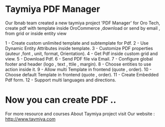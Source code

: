 # Taymiya PDF Manager
Our Ibnab team created a new taymiya project 'PDF Manager' for Oro Tech, create pdf with template inside OroCommerce ,download or send by email , from grid or inside entity view 

1 - Create custom unlimited template and subtemplate for Pdf.
2 - Use Dynamic Entity Attributes inside template.
3 - Customize PDF properties (auteur ,font , unit, format, Orientation).
4 - Get Pdf inside custom grid and view.
5 - Download Pdf.
6 - Send PDF file via Email.
7 - Configure global footer and header (logo , text , ttile , margin).
8 - Choose entities to use action inside it.
9 - Allow multi Template in frontend (quote , order).
10 - Choose default Template in frontend (quote , order).
11 - Create Embedded Pdf form.
12 - Support multi languages and directions.

# Now you can create PDF ..

For more resource and courses About Taymiya project visit Our website :
http://www.taymiya.com